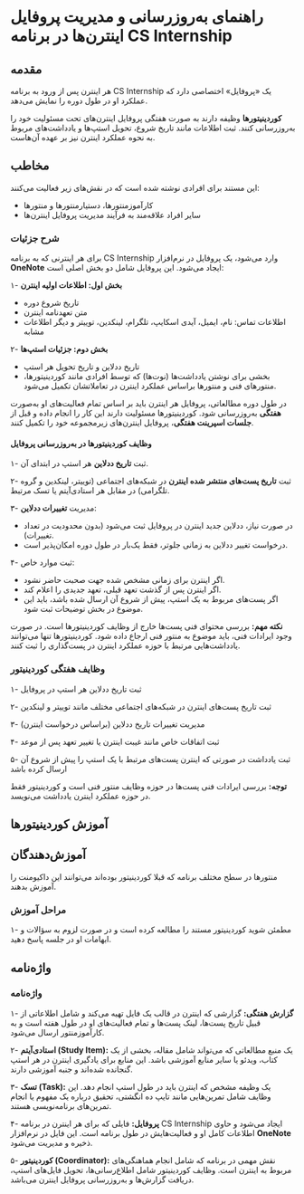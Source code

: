 

# راهنمای به‌روزرسانی و مدیریت پروفایل اینترن‌ها در برنامه CS Internship

## مقدمه

هر اینترن پس از ورود به برنامه CS Internship یک «پروفایل» اختصاصی دارد که عملکرد او در طول دوره را نمایش می‌دهد. 

**کوردینیتورها** وظیفه دارند به صورت هفتگی پروفایل اینترن‌های تحت مسئولیت خود را به‌روزرسانی کنند. ثبت اطلاعات مانند تاریخ شروع، تحویل استپ‌ها و یادداشت‌های مربوط به نحوه عملکرد اینترن نیز بر عهده آن‌هاست.


## مخاطب

این مستند برای افرادی نوشته شده است که در نقش‌های زیر فعالیت می‌کنند:
- کارآموزمنتورها، دستیارمنتورها و منتورها
- سایر افراد علاقه‌مند به فرآیند مدیریت پروفایل اینترن‌ها


### **شرح جزئیات**

برای هر اینترنی که به برنامه CS Internship وارد می‌شود، یک پروفایل در نرم‌افزار **OneNote** ایجاد می‌شود. این پروفایل شامل دو بخش اصلی است:

۱- **بخش اول: اطلاعات اولیه اینترن**
   - تاریخ شروع دوره
   - متن تعهدنامه اینترن
   - اطلاعات تماس: نام، ایمیل، آیدی اسکایپ، تلگرام، لینکدین، توییتر و دیگر اطلاعات مشابه

۲- **بخش دوم: جزئیات استپ‌ها**
   - تاریخ ددلاین و تاریخ تحویل هر استپ
   - بخشی برای نوشتن یادداشت‌ها (نوت‌ها) که توسط افرادی مانند کوردینیتورها، منتورهای فنی و منتورها براساس عملکرد اینترن در تعاملاتشان تکمیل می‌شود.

در طول دوره مطالعاتی، پروفایل هر اینترن باید بر اساس تمام فعالیت‌های او به‌صورت **هفتگی** به‌روزرسانی شود. کوردینیتورها مسئولیت دارند این کار را انجام داده و قبل از **جلسات اسپرینت هفتگی**، پروفایل اینترن‌های زیرمجموعه خود را تکمیل کنند.

#### وظایف کوردینیتورها در به‌روزرسانی پروفایل
۱- ثبت **تاریخ ددلاین** هر استپ در ابتدای آن.

۲- ثبت **تاریخ پست‌های منتشر شده اینترن** در شبکه‌های اجتماعی (توییتر، لینکدین و گروه تلگرامی) در مقابل هر استادی‌آیتم یا تسک مرتبط.

۳- مدیریت **تغییرات ددلاین**:
   - در صورت نیاز، ددلاین جدید اینترن در پروفایل ثبت می‌شود (بدون محدودیت در تعداد تغییرات).
   - درخواست تغییر ددلاین به زمانی جلوتر، فقط یک‌بار در طول دوره امکان‌پذیر است.
     
۴- ثبت موارد خاص:
   - اگر اینترن برای زمانی مشخص شده جهت صحبت حاضر نشود.
   - اگر اینترن پس از گذشت تعهد قبلی، تعهد جدیدی را اعلام کند.
   - اگر پست‌های مربوط به یک استپ، پیش از شروع آن ارسال شده باشد، باید این موضوع در بخش توضیحات ثبت شود.

**نکته مهم:** بررسی محتوای فنی پست‌ها خارج از وظایف کوردینیتورها است. در صورت وجود ایرادات فنی، باید موضوع به منتور فنی ارجاع داده شود. کوردینیتورها تنها می‌توانند یادداشت‌هایی مرتبط با حوزه عملکرد اینترن در پست‌گذاری را ثبت کنند.



### **وظایف هفتگی کوردینیتور**
۱- ثبت تاریخ ددلاین هر استپ در پروفایل

۲- ثبت تاریخ پست‌های اینترن در شبکه‌های اجتماعی مختلف مانند توییتر و لینکدین

۳- مدیریت تغییرات تاریخ ددلاین (براساس درخواست اینترن)

۴- ثبت اتفاقات خاص مانند غیبت اینترن یا تغییر تعهد پس از موعد

۵- ثبت یادداشت در صورتی که اینترن پست‌های مرتبط با یک استپ را پیش از شروع آن ارسال کرده باشد

**توجه:** بررسی ایرادات فنی پست‌ها در حوزه وظایف منتور فنی است و کوردینیتور فقط در حوزه عملکرد اینترن یادداشت می‌نویسد.


## آموزش کوردینیتورها

## **آموزش‌دهندگان**
منتورها در سطح مختلف برنامه که قبلا کوردینیتور بوده‌اند می‌توانند این داکیومنت را آموزش بدهند.

### **مراحل آموزش**
۱- مطمئن شوید کوردینیتور مستند را مطالعه کرده است و در صورت لزوم به سؤالات و ابهامات او در جلسه پاسخ دهید.


## واژه‌نامه

### **واژه‌نامه**

۱- **گزارش هفتگی:** 
  گزارشی که اینترن در قالب یک فایل تهیه می‌کند و شامل اطلاعاتی از قبیل تاریخ پست‌ها، لینک پست‌ها و تمام فعالیت‌های او در طول هفته است و به کارآموزمنتور ارسال می‌شود.

۲- **استادی‌آیتم (Study Item):**
  یک منبع مطالعاتی که می‌تواند شامل مقاله، بخشی از یک کتاب، ویدئو یا سایر منابع آموزشی باشد. این منابع برای یادگیری اینترن در هر استپ گنجانده شده‌اند و جنبه آموزشی دارند.

۳- **تسک (Task):** 
  یک وظیفه مشخص که اینترن باید در طول استپ انجام دهد. این وظایف شامل تمرین‌هایی مانند تایپ ده انگشتی، تحقیق درباره یک مفهوم یا انجام تمرین‌های برنامه‌نویسی هستند.

۴- **پروفایل:**
  فایلی که برای هر اینترن در برنامه CS Internship ایجاد می‌شود و حاوی اطلاعات کامل او و فعالیت‌هایش در طول برنامه است. این فایل در نرم‌افزار **OneNote** ذخیره و مدیریت می‌شود.

۵- **کوردینیتور (Coordinator):**
  نقش مهمی در برنامه که شامل انجام هماهنگی‌های مربوط به اینترن است. وظایف کوردینیتور شامل اطلاع‌رسانی‌ها، تحویل فایل‌های استپ، دریافت گزارش‌ها و به‌روزرسانی پروفایل اینترن می‌باشد.

